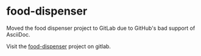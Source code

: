 # food-dispenser

Moved the food dispenser project to GitLab due to GitHub's bad support of AsciiDoc.

Visit the [food-dispenser](https://gitlab.com/guttih/food-dispenser) project on gitlab.

